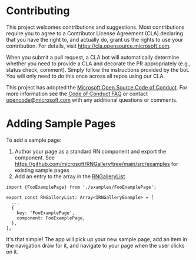 
# Contributing

This project welcomes contributions and suggestions.  Most contributions require you to agree to a
Contributor License Agreement (CLA) declaring that you have the right to, and actually do, grant us
the rights to use your contribution. For details, visit https://cla.opensource.microsoft.com.

When you submit a pull request, a CLA bot will automatically determine whether you need to provide
a CLA and decorate the PR appropriately (e.g., status check, comment). Simply follow the instructions
provided by the bot. You will only need to do this once across all repos using our CLA.

This project has adopted the [Microsoft Open Source Code of Conduct](https://opensource.microsoft.com/codeofconduct/).
For more information see the [Code of Conduct FAQ](https://opensource.microsoft.com/codeofconduct/faq/) or
contact [opencode@microsoft.com](mailto:opencode@microsoft.com) with any additional questions or comments.

# Adding Sample Pages

To add a sample page:  

1) Author your page as a standard RN component and export the component.  See https://github.com/microsoft/RNGallery/tree/main/src/examples for existing sample pages
2) Add an entry to the array in the [RNGalleryList](https://github.com/microsoft/RNGallery/blob/f592dac5969f054dad4837929d214c2fd63495a5/src/RNGalleryList.ts#L1)  

```
import {FooExamplePage} from './examples/FooExamplePage';

export const RNGalleryList: Array<IRNGalleryExample> = [
  ...
  {
    key: 'FooExamplePage',
    component: FooExamplePage,
  },
];
```

It's that simple!  The app will pick up your new sample page, add an item in the navigation draw for it, and navigate to your page when the user clicks on it.

